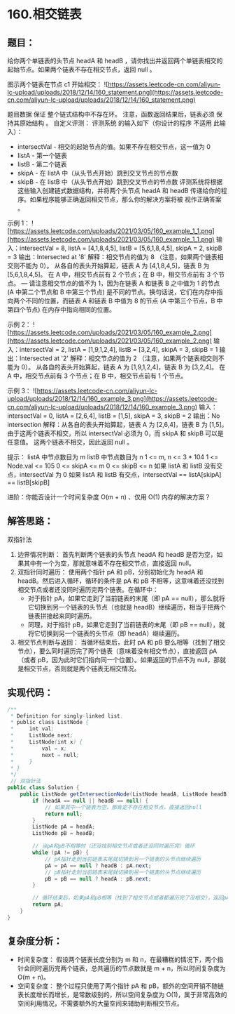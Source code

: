 # 160.相交链表

## 题目：
给你两个单链表的头节点 headA 和 headB ，请你找出并返回两个单链表相交的起始节点。如果两个链表不存在相交节点，返回 null 。

图示两个链表在节点 c1 开始相交：
![https://assets.leetcode-cn.com/aliyun-lc-upload/uploads/2018/12/14/160_statement.png](https://assets.leetcode-cn.com/aliyun-lc-upload/uploads/2018/12/14/160_statement.png)

题目数据 保证 整个链式结构中不存在环。
注意，函数返回结果后，链表必须 保持其原始结构 。
自定义评测：
评测系统 的输入如下（你设计的程序 不适用 此输入）：
* intersectVal - 相交的起始节点的值。如果不存在相交节点，这一值为 0
* listA - 第一个链表
* listB - 第二个链表
* skipA - 在 listA 中（从头节点开始）跳到交叉节点的节点数
* skipB - 在 listB 中（从头节点开始）跳到交叉节点的节点数
评测系统将根据这些输入创建链式数据结构，并将两个头节点 headA 和 headB 传递给你的程序。如果程序能够正确返回相交节点，那么你的解决方案将被 视作正确答案 。

示例 1：
![https://assets.leetcode.com/uploads/2021/03/05/160_example_1_1.png](https://assets.leetcode.com/uploads/2021/03/05/160_example_1_1.png)
输入：intersectVal = 8, listA = [4,1,8,4,5], listB = [5,6,1,8,4,5], skipA = 2, skipB = 3
输出：Intersected at '8'
解释：相交节点的值为 8 （注意，如果两个链表相交则不能为 0）。
从各自的表头开始算起，链表 A 为 [4,1,8,4,5]，链表 B 为 [5,6,1,8,4,5]。
在 A 中，相交节点前有 2 个节点；在 B 中，相交节点前有 3 个节点。
— 请注意相交节点的值不为 1，因为在链表 A 和链表 B 之中值为 1 的节点 (A 中第二个节点和 B 中第三个节点) 是不同的节点。换句话说，它们在内存中指向两个不同的位置，而链表 A 和链表 B 中值为 8 的节点 (A 中第三个节点，B 中第四个节点) 在内存中指向相同的位置。
 
示例 2：
![https://assets.leetcode.com/uploads/2021/03/05/160_example_2.png](https://assets.leetcode.com/uploads/2021/03/05/160_example_2.png)
输入：intersectVal = 2, listA = [1,9,1,2,4], listB = [3,2,4], skipA = 3, skipB = 1
输出：Intersected at '2'
解释：相交节点的值为 2 （注意，如果两个链表相交则不能为 0）。
从各自的表头开始算起，链表 A 为 [1,9,1,2,4]，链表 B 为 [3,2,4]。
在 A 中，相交节点前有 3 个节点；在 B 中，相交节点前有 1 个节点。

示例 3：
![https://assets.leetcode-cn.com/aliyun-lc-upload/uploads/2018/12/14/160_example_3.png](https://assets.leetcode-cn.com/aliyun-lc-upload/uploads/2018/12/14/160_example_3.png)
输入：intersectVal = 0, listA = [2,6,4], listB = [1,5], skipA = 3, skipB = 2
输出：No intersection
解释：从各自的表头开始算起，链表 A 为 [2,6,4]，链表 B 为 [1,5]。
由于这两个链表不相交，所以 intersectVal 必须为 0，而 skipA 和 skipB 可以是任意值。
这两个链表不相交，因此返回 null 。
 
提示：
listA 中节点数目为 m
listB 中节点数目为 n
1 <= m, n <= 3 * 104
1 <= Node.val <= 105
0 <= skipA <= m
0 <= skipB <= n
如果 listA 和 listB 没有交点，intersectVal 为 0
如果 listA 和 listB 有交点，intersectVal == listA[skipA] == listB[skipB]

进阶：你能否设计一个时间复杂度 O(m + n) 、仅用 O(1) 内存的解决方案？



## 解答思路：
双指针法
1. 边界情况判断：
首先判断两个链表的头节点 headA 和 headB 是否为空，如果其中有一个为空，那就意味着不存在相交节点，直接返回 null。
2. 双指针同时遍历：
使用两个指针 pA 和 pB，分别初始化为 headA 和 headB。然后进入循环，循环的条件是 pA 和 pB 不相等，这意味着还没找到相交节点或者还没同时遍历完两个链表。在循环中：
	* 对于指针 pA，如果它走到了当前链表的末尾（即 pA == null），那么就将它切换到另一个链表的头节点（也就是 headB）继续遍历，相当于把两个链表拼接起来同时遍历。
	* 同理，对于指针 pB，如果它走到了当前链表的末尾（即 pB == null），就将它切换到另一个链表的头节点（即 headA）继续遍历。
3. 相交节点判断与返回：
当循环结束后，此时 pA 和 pB 要么相等（找到了相交节点），要么同时遍历完了两个链表（意味着没有相交节点），直接返回 pA（或者 pB，因为此时它们指向同一个位置）。如果返回的节点不为 null，那就是相交节点，否则就是两个链表无相交情况。



## 实现代码：
```java
/**
 * Definition for singly-linked list.
 * public class ListNode {
 *     int val;
 *     ListNode next;
 *     ListNode(int x) {
 *         val = x;
 *         next = null;
 *     }
 * }
 */
 // 双指针法
public class Solution {
    public ListNode getIntersectionNode(ListNode headA, ListNode headB) {
        if (headA == null || headB == null) {
            // 如果其中一个链表为空，那肯定不存在相交节点，直接返回null
            return null;
        }
        ListNode pA = headA;
        ListNode pB = headB;

        // 当pA和pB不相等时（还没找到相交节点或者还没同时遍历完）循环
        while (pA != pB) {
            // pA指针走到当前链表末尾就切换到另一个链表的头节点继续遍历
            pA = pA == null ? headB : pA.next;
            // pB指针走到当前链表末尾就切换到另一个链表的头节点继续遍历
            pB = pB == null ? headA : pB.next;
        }

        // 循环结束后，如果pA和pB相等（找到了相交节点或者都遍历完了没相交），返回pA（或pB）
        return pA;
    }
}
```



## 复杂度分析：
* 时间复杂度：
假设两个链表长度分别为 m 和 n，在最糟糕的情况下，两个指针会同时遍历完两个链表，总共遍历的节点数就是 m + n，所以时间复杂度为 O(m + n)。
* 空间复杂度：
整个过程只使用了两个指针 pA 和 pB，额外的空间开销不随链表长度增长而增长，是常数级别的，所以空间复杂度为 O(1)，属于非常高效的空间利用情况，不需要额外的大量空间来辅助判断相交节点。
